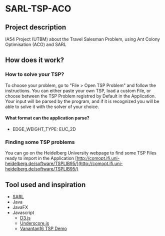 # SARL-TSP-ACO

## Project description
IA54 Project (UTBM) about the Travel Salesman Problem, using Ant Colony Optimisation (ACO) and SARL 

## How does it work?

### How to solve your TSP?

To choose your problem, go to "File > Open TSP Problem" and follow the instructions. You can either paste your own TSP, load a custom File, or choose between the TSP Problem registred by Default in the Application. Your input will be parsed by the program, and if it is recognized you will be able to solve it with the solver of your choice. 

#### What format can the application parse?

- EDGE_WEIGHT_TYPE: EUC_2D

### Finding some TSP problems

You can go on the Heidelberg University webpage to find some TSP Files ready to import in the Application  [http://comopt.ifi.uni-heidelberg.de/software/TSPLIB95/](http://comopt.ifi.uni-heidelberg.de/software/TSPLIB95/) 


## Tool used and inspiration
- [SARL](http://www.sarl.io/)
- Java
- JavaFX
- Javascript
    - [D3.js](https://d3js.org/)
    - [Underscore.js](http://underscorejs.org/)
    - [Vanantan16 TSP Demo](https://github.com/yanatan16/d3-tsp-demo)
